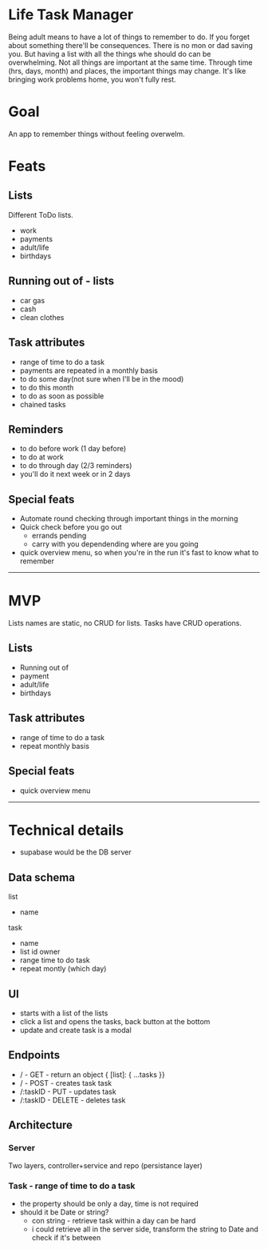 # Life Task Manager
Being adult means to have a lot of things to remember to do.
If you forget about something there'll be consequences. There is no mon or dad saving you.
But having a list with all the things whe should do can be overwhelming.
Not all things are important at the same time. Through time (hrs, days, month) and places,
the important things may change. It's like bringing work problems home, you won't fully rest.

# Goal
An app to remember things without feeling overwelm.

# Feats
## Lists
Different ToDo lists.
- work
- payments
- adult/life
- birthdays

## Running out of - lists
- car gas
- cash
- clean clothes

## Task attributes
- range of time to do a task
- payments are repeated in a monthly basis
- to do some day(not sure when I'll be in the mood)
- to do this month
- to do as soon as possible
- chained tasks

## Reminders
- to do before work (1 day before)
- to do at work
- to do through day (2/3 reminders)
- you'll do it next week or in 2 days

## Special feats
- Automate round checking through important things in the morning
- Quick check before you go out
  - errands pending
  - carry with you dependending where are you going
- quick overview menu, so when you're in the run it's fast to know what to remember

---

# MVP
Lists names are static, no CRUD for lists. Tasks have CRUD operations.

## Lists
- Running out of
- payment
- adult/life
- birthdays

## Task attributes
- range of time to do a task
- repeat monthly basis

## Special feats
- quick overview menu

---

# Technical details
- supabase would be the DB server

## Data schema
list
- name

task
- name
- list id owner
- range time to do task
- repeat montly (which day)

## UI
- starts with a list of the lists
- click a list and opens the tasks, back button at the bottom
- update and create task is a modal

## Endpoints
- / - GET - return an object { [list]: { ...tasks }}
- / - POST - creates task task
- /:taskID - PUT - updates task
- /:taskID - DELETE - deletes task

## Architecture
### Server
Two layers, controller+service and repo (persistance layer)

### Task - range of time to do a task
- the property should be only a day, time is not required
- should it be Date or string?
    - con string - retrieve task within a day can be hard
    - i could retrieve all in the server side, transform the string to
    Date and check if it's between

